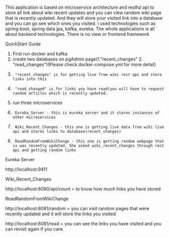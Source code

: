 This application is based on microservice architecture and restful api to store all link about wiki recent updates and you can view random wiki page 
that is recently updated.
And they will store your visited link into a database and you can go see which ones you visited.
I used technologies such as spring boot, spring data jpa, kafka, eureka. The whole applications is all about backend technologies. There is no view or frontend framework

QuickStart Guide

1. First run docker and kafka
2. create two databases on pgAdmin page(1."recent_changes" 2. "read_changes")(Please check docker-compose.yml for more detail)
3.      "recent_changes" is for getting live from wiki rest api and store links into this
4.      "read_changed" is for links you have read(you will have to request random articles which is recently updated.
5. run three microservices
6.      Eureka_Server - this is eureka server and it stores instances of other microservices
7.      Wiki_Recent_Changes - this one is getting live data from wiki live api and stores links to database(recent_changes)
8.      ReadRandomFromWikiChange - this one is getting random webpage that is was recently updated. She asked wiki_recent_changes through rest api and getting random links

Eureka Server
  
  http://localhost:9411
  
Wiki_Recent_Changes

  http://localhost:8080/api/count = to know how much links you have stored
  
ReadRandomFromWikiChange

 http://localhost:8081/random = you can visit random pages that were recently updated and it will store the links you visited.
 
 http://localhost:8081/read = you can see the links you have visited and you can revisit again if you care.
